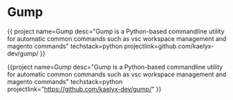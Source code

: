 # Gump

{{
project 
name=Gump 
desc="Gump is a Python-based commandline utility for automatic common commands such as vsc workspace management and magento commands"
techstack=python
projectlink=github.com/kaelyx-dev/gump/
}}

{{project name=Gump desc="Gump is a Python-based commandline utility for automatic common commands such as vsc workspace management and magento commands" techstack=python projectlink="https://github.com/kaelyx-dev/gump/" }}
